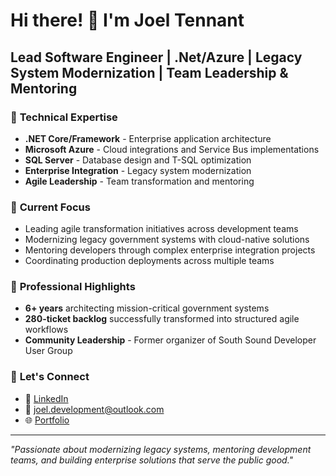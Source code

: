 # Hi there! 👋 I'm Joel Tennant

## Lead Software Engineer | .Net/Azure | Legacy System Modernization | Team Leadership & Mentoring

### 🔧 **Technical Expertise**
- **.NET Core/Framework** - Enterprise application architecture
- **Microsoft Azure** - Cloud integrations and Service Bus implementations  
- **SQL Server** - Database design and T-SQL optimization
- **Enterprise Integration** - Legacy system modernization
- **Agile Leadership** - Team transformation and mentoring

### 🚀 **Current Focus**
- Leading agile transformation initiatives across development teams
- Modernizing legacy government systems with cloud-native solutions
- Mentoring developers through complex enterprise integration projects
- Coordinating production deployments across multiple teams

### 🎯 **Professional Highlights**
- **6+ years** architecting mission-critical government systems
- **280-ticket backlog** successfully transformed into structured agile workflows
- **Community Leadership** - Former organizer of South Sound Developer User Group

### 🤝 **Let's Connect**
- 💼 [LinkedIn](https://linkedin.com/in/joeltennant)
- 📧 joel.development@outlook.com
- 🌐 [Portfolio](https://joeltennant.github.io)

---
*"Passionate about modernizing legacy systems, mentoring development teams, and building enterprise solutions that serve the public good."*
